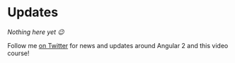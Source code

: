 # Updates

_Nothing here yet :wink:_

Follow me [on Twitter](https://twitter.com/juristr) for news and updates around Angular 2 and this video course!
